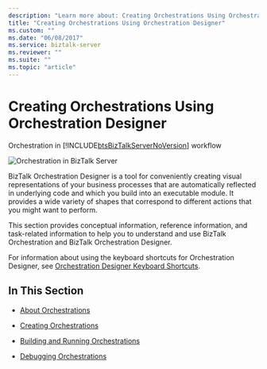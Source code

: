 ```yaml
---
description: "Learn more about: Creating Orchestrations Using Orchestration Designer"
title: "Creating Orchestrations Using Orchestration Designer"
ms.custom: ""
ms.date: "06/08/2017"
ms.service: biztalk-server
ms.reviewer: ""
ms.suite: ""
ms.topic: "article"
---
```

# Creating Orchestrations Using Orchestration Designer
Orchestration in [!INCLUDE[btsBizTalkServerNoVersion](../includes/btsbiztalkservernoversion-md.md)] workflow  
  
 ![Orchestration in BizTalk Server](../core/media/ebiz-dev-busprcsf.gif "ebiz_dev_busprcsf")  
  
 BizTalk Orchestration Designer is a tool for conveniently creating visual representations of your business processes that are automatically reflected in underlying code and which you build into an executable module. It provides a wide variety of shapes that correspond to different actions that you might want to perform.  
  
 This section provides conceptual information, reference information, and task-related information to help you to understand and use BizTalk Orchestration and BizTalk Orchestration Designer.  
  
 For information about using the keyboard shortcuts for Orchestration Designer, see [Orchestration Designer Keyboard Shortcuts](../core/orchestration-designer-keyboard-shortcuts.md).  
  
## In This Section  
  
-   [About Orchestrations](../core/about-orchestrations.md)  
  
-   [Creating Orchestrations](../core/creating-orchestrations.md)  
  
-   [Building and Running Orchestrations](../core/building-and-running-orchestrations.md)  
  
-   [Debugging Orchestrations](../core/debugging-orchestrations.md)
